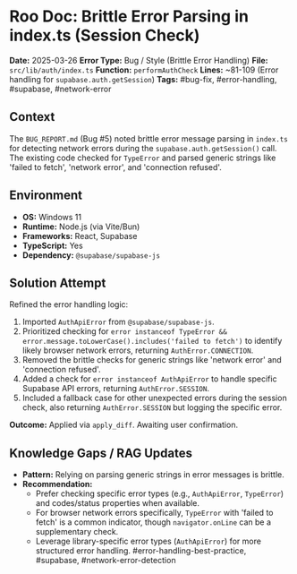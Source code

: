 # Roo Doc: Brittle Error Parsing in index.ts (Session Check)

**Date:** 2025-03-26
**Error Type:** Bug / Style (Brittle Error Handling)
**File:** `src/lib/auth/index.ts`
**Function:** `performAuthCheck`
**Lines:** ~81-109 (Error handling for `supabase.auth.getSession`)
**Tags:** #bug-fix, #error-handling, #supabase, #network-error

## Context

The `BUG_REPORT.md` (Bug #5) noted brittle error message parsing in `index.ts` for detecting network errors during the `supabase.auth.getSession()` call. The existing code checked for `TypeError` and parsed generic strings like 'failed to fetch', 'network error', and 'connection refused'.

## Environment

*   **OS:** Windows 11
*   **Runtime:** Node.js (via Vite/Bun)
*   **Frameworks:** React, Supabase
*   **TypeScript:** Yes
*   **Dependency:** `@supabase/supabase-js`

## Solution Attempt

Refined the error handling logic:
1.  Imported `AuthApiError` from `@supabase/supabase-js`.
2.  Prioritized checking for `error instanceof TypeError && error.message.toLowerCase().includes('failed to fetch')` to identify likely browser network errors, returning `AuthError.CONNECTION`.
3.  Removed the brittle checks for generic strings like 'network error' and 'connection refused'.
4.  Added a check for `error instanceof AuthApiError` to handle specific Supabase API errors, returning `AuthError.SESSION`.
5.  Included a fallback case for other unexpected errors during the session check, also returning `AuthError.SESSION` but logging the specific error.

**Outcome:** Applied via `apply_diff`. Awaiting user confirmation.

## Knowledge Gaps / RAG Updates

*   **Pattern:** Relying on parsing generic strings in error messages is brittle.
*   **Recommendation:**
    *   Prefer checking specific error types (e.g., `AuthApiError`, `TypeError`) and codes/status properties when available.
    *   For browser network errors specifically, `TypeError` with 'failed to fetch' is a common indicator, though `navigator.onLine` can be a supplementary check.
    *   Leverage library-specific error types (`AuthApiError`) for more structured error handling. #error-handling-best-practice, #supabase, #network-error-detection
